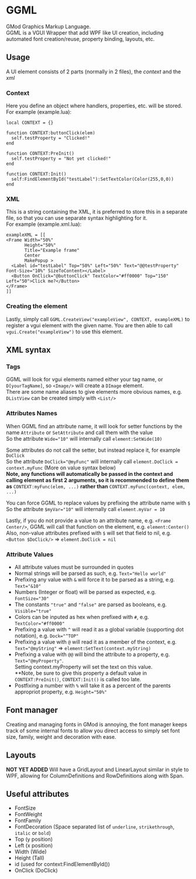 # GGML
GMod Graphics Markup Language.  
GGML is a VGUI Wrapper that add WPF like UI creation, including automated font creation/reuse, property binding, layouts, etc.

## Usage
A UI element consists of 2 parts (normally in 2 files), the *context* and the *xml*

### Context
Here you define an object where handlers, properties, etc. will be stored.  
For example (example.lua):
```
local CONTEXT = {}

function CONTEXT:buttonClick(elem)
  self.testProperty = "Clicked!"
end

function CONTEXT:PreInit()
  self.testProperty = "Not yet clicked!"
end

function CONTEXT:Init()
  self:FindElementById("testLabel"):SetTextColor(Color(255,0,0))
end
```

### XML
This is a string containing the XML, it is preferred to store this in a separate file, so that you can use separate syntax highlighting for it.  
For example (example.xml.lua):
```
exampleXML = [[
<Frame Width="50%" 
       Height="50%"
       Title="Example frame"
       Center
       MakePopup >
  <Label id="testLabel" Top="50%" Left="50%" Text="@@testProperty" Font-Size="10%" SizeToContent></Label>
  <Button OnClick="@buttonClick" TextColor="#ff0000" Top="150" Left="50">Click me?</Button>
</Frame>
]]
```

### Creating the element
Lastly, simply call `GGML.CreateView("exampleView", CONTEXT, exampleXML)` to register a vgui element with the given name.
You are then able to call `vgui.Create("exampleView")` to use this element.

## XML syntax
### Tags
GGML will look for vgui elements named either your tag name, or `D[yourTagName]`, so `<Image/>` will create a `DImage` element.  
There are some name aliases to give elements more obvious names, e.g. `DListView` can be created simply with `<List/>`
### Attributes Names
When GGML find an attribute name, it will look for setter functions by the name `Attribute` or `SetAttribute` and call them with the value  
So the attribute `Wide="10"` will internally call `element:SetWide(10)`  
  
Some attributes do not call the setter, but instead replace it, for example `DoClick`  
So the attribute `DoClick="@myFunc"` will internally call `element.DoClick = context.myFunc` (More on value syntax below)  
**Note, any functions will automatically be passed in the context and calling element as first 2 arguments, so it is recommended to define them as** `CONTEXT:myFunc(elem, ...)` **rather than** `CONTEXT.myFunc(context, elem, ...)`
  
You can force GGML to replace values by prefixing the attribute name with `$`  
So the attribute `$myVar="10"` will internally call `element.myVar = 10`  
  
Lastly, if you do not provide a value to an attribute name, e.g. `<Frame Center/>`, GGML will call that function on the element, e.g. `element:Center()`  
Also, non-value attributes prefixed with `$` will set that field to nil, e.g. `<Button $DoClick/>` => `element.DoClick = nil`  

### Attribute Values
- All attribute values must be surrounded in quotes
- Normal strings will be parsed as such, e.g. `Text="Hello world"`
- Prefixing any value with `&` will force it to be parsed as a string, e.g. `Text="&10"`
- Numbers (Integer or float) will be parsed as expected, e.g. `FontSize="30"`
- The constants `"true"` and `"false"` are parsed as booleans, e.g. `Visible="true"`
- Colors can be inputed as hex when prefixed with `#`, e.g. `TextColor="#ff0000"`
- Prefixing a value with `^` will read it as a global variable (supporting dot notation), e.g. `Dock="^TOP"`
- Prefixing a value with `@` will read it as a member of the context, e.g. `Text="@myString"` => `element:SetText(context.myString)`
- Prefixing a value with `@@` will bind the attribute to a property, e.g. `Text="@myProperty"`.  
Setting context.myProperty will set the text on this value.  
**Note, be sure to give this property a default value in `CONTEXT:PreInit()`, `CONTEXT:Init()` is called too late.
- Postfixing a number with `%` will take it as a percent of the parents appropriot property, e.g. `Height="50%"`

## Font manager
Creating and managing fonts in GMod is annoying, the font manager keeps track of some internal fonts to allow you direct access to simply set font size, family, weight and decoration with ease.

## Layouts
**NOT YET ADDED**
Will have a GridLayout and LinearLayout similar in style to WPF, allowing for ColumnDefinitions and RowDefinitions along with Span.

## Useful attributes
- FontSize
- FontWeight
- FontFamily
- FontDecoration (Space separated list of `underline`, `strikethrough`, `italic` or `bold`)
- Top (y position)
- Left (x position)
- Width (Wide)
- Height (Tall)
- id (used for context:FindElementById())
- OnClick (DoClick)


